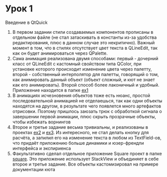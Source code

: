 # Урок 1
Введение в QtQuick

1. В первом задании стили создаваемых компонентов прописаны в отдельном файле (не стал затаскивать в константы из-за удобства редактирования, плюс в данном случае это некритично). Важный момент в том, что в стилях отсутствует цвет текста в QLineEdit, так как он будет анимироваться через QPalette.  
2. Сама анимация реализована двумя способами: первый - дочерний класс от QLineEdit с кастомный свойством типа QColor, при установке которого происходит изменение цвета через палетту, второй - собственный интерполятор для палетты, говорящий о том, как анимировать данный объект (объект сложный, и кют не знает как его анимировать). Второй способ более лаконичный и удобный. Приложение находится в папке [ex1](https://github.com/bazyak/qml/tree/qml01/qml01/ex1)  
3. В анимациях исчезновения объектов тоже есть нюанс, простой последовательной анимацией не отделаешься, так как одни объекты находятся на другом, в результате чего появлется много артефактов отрисовки. Поэтому пришлось заюзать трюк с обработкой сигнала о завершении первой анимации, плюс скрыть прозрачные объекты, чтобы избежать ворнингов  
4. Второе и третье задание весьма тривиальны, и реализованы в проектах [ex2](https://github.com/bazyak/qml/tree/qml01/qml01/ex2) и [ex3](https://github.com/bazyak/qml/tree/qml01/qml01/ex3). Из интересного, не стал делать кнопку для расчёта, а запилил его на изменение текста в любом из TextField-ов, что придаёт приложению больше динамики и юзер-френдли интерфейса и экспириенса  
5. Факультативно сделал отдельное приложение Square проект в папке [square](https://github.com/bazyak/qml/tree/qml01/qml01/square). Это приложение использует StackView и объединяет в себе второе и третье задание. Все объекты кастомизировал на примере документации кюта
